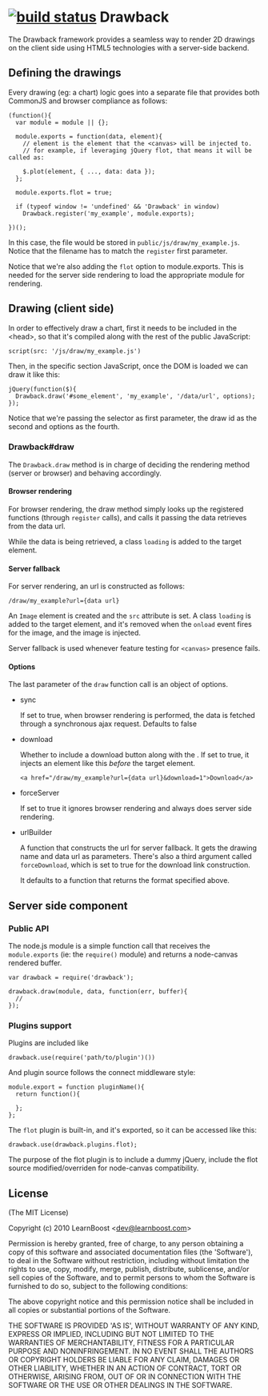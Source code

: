 [![build status](https://secure.travis-ci.org/LearnBoost/drawback.png)](http://travis-ci.org/LearnBoost/drawback)
Drawback
========

The Drawback framework provides a seamless way to render 2D drawings on 
the client side using HTML5 technologies with a server-side backend.

## Defining the drawings

Every drawing (eg: a chart) logic goes into a separate file that provides both
CommonJS and browser compliance as follows:

    (function(){
      var module = module || {};

      module.exports = function(data, element){
        // element is the element that the <canvas> will be injected to.
        // for example, if leveraging jQuery flot, that means it will be called as:

        $.plot(element, { ..., data: data });
      };

      module.exports.flot = true;

      if (typeof window != 'undefined' && 'Drawback' in window)
        Drawback.register('my_example', module.exports);

    })();

In this case, the file would be stored in `public/js/draw/my_example.js`.
Notice that the filename has to match the `register` first parameter.

Notice that we're also adding the `flot` option to module.exports. This is needed
for the server side rendering to load the appropriate module for rendering.

## Drawing (client side)

In order to effectively draw a chart, first it needs to be included in the \<head\>,
so that it's compiled along with the rest of the public JavaScript:

    script(src: '/js/draw/my_example.js')

Then, in the specific section JavaScript, once the DOM is loaded we can draw it
like this:

    jQuery(function($){
      Drawback.draw('#some_element', 'my_example', '/data/url', options);
    });

Notice that we're passing the selector as first parameter, the draw id as the second
 and options as the fourth.

### Drawback#draw

The `Drawback.draw` method is in charge of deciding the rendering method (server
or browser) and behaving accordingly.

#### Browser rendering
  
For browser rendering, the draw method simply looks up the registered functions 
(through `register` calls), and calls it passing the data retrieves from the
data url.

While the data is being retrieved, a class `loading` is added to the target element.

#### Server fallback

For server rendering, an url is constructed as follows:

    /draw/my_example?url={data url}

An `Image` element is created and the `src` attribute is set. A class `loading` is
added to the target element, and it's removed when the `onload` event fires for the
image, and the image is injected.

Server fallback is used whenever feature testing for `<canvas>` presence fails.

#### Options

The last parameter of the `draw` function call is an object of options.

- sync

  If set to true, when browser rendering is performed, the data is fetched through
  a synchronous ajax request. Defaults to false

- download

  Whether to include a download button along with the <canvas>. If set to true,
  it injects an element like this _before_ the target element.

      <a href="/draw/my_example?url={data url}&download=1">Download</a>

- forceServer

  If set to true it ignores browser rendering and always does server side rendering.

- urlBuilder

  A function that constructs the url for server fallback. It gets the drawing name
  and data url as parameters. There's also a third argument called `forceDownload`,
  which is set to true for the download link construction.
  
  It defaults to a function that returns the format specified above.

## Server side component

### Public API

The node.js module is a simple function call that receives the `module.exports` (ie:
the `require()` module) and returns a node-canvas rendered buffer.

    var drawback = require('drawback');

    drawback.draw(module, data, function(err, buffer){
      // 
    });

### Plugins support

Plugins are included like

    drawback.use(require('path/to/plugin')())

And plugin source follows the connect middleware style:

    module.export = function pluginName(){
      return function(){

      };
    };

The `flot` plugin is built-in, and it's exported, so it can be accessed like this:

    drawback.use(drawback.plugins.flot);

The purpose of the flot plugin is to include a dummy jQuery, include the flot source
modified/overriden for node-canvas compatibility.

## License 

(The MIT License)

Copyright (c) 2010 LearnBoost &lt;dev@learnboost.com&gt;

Permission is hereby granted, free of charge, to any person obtaining
a copy of this software and associated documentation files (the
'Software'), to deal in the Software without restriction, including
without limitation the rights to use, copy, modify, merge, publish,
distribute, sublicense, and/or sell copies of the Software, and to
permit persons to whom the Software is furnished to do so, subject to
the following conditions:

The above copyright notice and this permission notice shall be
included in all copies or substantial portions of the Software.

THE SOFTWARE IS PROVIDED 'AS IS', WITHOUT WARRANTY OF ANY KIND,
EXPRESS OR IMPLIED, INCLUDING BUT NOT LIMITED TO THE WARRANTIES OF
MERCHANTABILITY, FITNESS FOR A PARTICULAR PURPOSE AND NONINFRINGEMENT.
IN NO EVENT SHALL THE AUTHORS OR COPYRIGHT HOLDERS BE LIABLE FOR ANY
CLAIM, DAMAGES OR OTHER LIABILITY, WHETHER IN AN ACTION OF CONTRACT,
TORT OR OTHERWISE, ARISING FROM, OUT OF OR IN CONNECTION WITH THE
SOFTWARE OR THE USE OR OTHER DEALINGS IN THE SOFTWARE.
